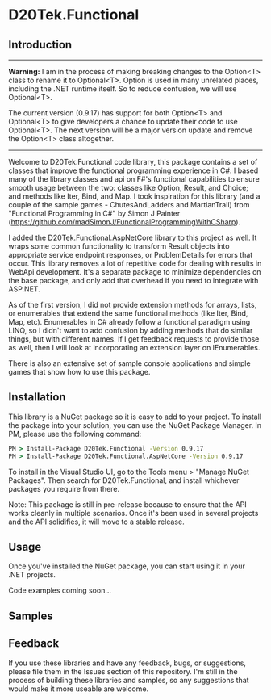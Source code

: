 # D20Tek.Functional

## Introduction

---
**Warning:** I am in the process of making breaking changes to the Option&lt;T&gt; class to rename it to Optional&lt;T&gt;. Option is used in many unrelated places, including the .NET runtime itself. So to reduce confusion, we will use Optional&lt;T&gt;.

The current version (0.9.17) has support for both Option&lt;T&gt; and Optional&lt;T&gt; to give developers a chance to update their code to use Optional&lt;T&gt;. The next version will be a major version update and remove the Option&lt;T&gt; class altogether.

---

Welcome to D20Tek.Functional code library, this package contains a set of classes that improve the functional programming experience in C#. I based many of the library classes and api on F#'s functional capabilities to ensure smooth usage between the two: classes like Option, Result, and Choice; and methods like Iter, Bind, and Map. I took inspiration for this library (and a couple of the sample games - ChutesAndLadders and MartianTrail) from "Functional Programming in C#" by Simon J Painter (https://github.com/madSimonJ/FunctionalProgrammingWithCSharp).

I added the D20Tek.Functional.AspNetCore library to this project as well. It wraps some common functionality to transform Result<T> objects into appropriate service endpoint responses, or ProblemDetails for errors that occur. This library removes a lot of repetitive code for dealing with results in WebApi development. It's a separate package to minimize dependencies on the base package, and only add that overhead if you need to integrate with ASP.NET.

As of the first version, I did not provide extension methods for arrays, lists, or enumerables that extend the same functional methods (like Iter, Bind, Map, etc). Enumerables in C# already follow a functional paradigm using LINQ, so I didn't want to add confusion by adding methods that do similar things, but with different names. If I get feedback requests to provide those as well, then I will look at incorporating an extension layer on IEnumerables.

There is also an extensive set of sample console applications and simple games that show how to use this package.

## Installation
This library is a NuGet package so it is easy to add to your project. To install the package into your solution, you can use the NuGet Package Manager. In PM, please use the following command:

```cmd
PM > Install-Package D20Tek.Functional -Version 0.9.17
PM > Install-Package D20Tek.Functional.AspNetCore -Version 0.9.17
```

To install in the Visual Studio UI, go to the Tools menu > "Manage NuGet Packages". Then search for D20Tek.Functional, and install whichever packages you require from there.

Note: This package is still in pre-release because to ensure that the API works cleanly in multiple scenarios. Once it's been used in several projects and the API solidifies, it will move to a stable release.

## Usage
Once you've installed the NuGet package, you can start using it in your .NET projects.

Code examples coming soon...

## Samples

## Feedback
If you use these libraries and have any feedback, bugs, or suggestions, please file them in the Issues section of this repository. I'm still in the process of building these libraries and samples, so any suggestions that would make it more useable are welcome.
